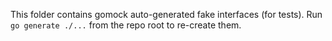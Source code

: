 This folder contains gomock auto-generated fake interfaces (for tests).
Run `go generate ./...` from the repo root to re-create them.
